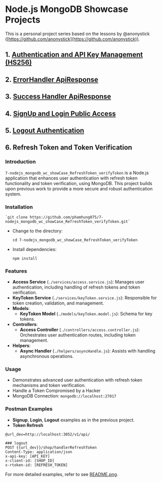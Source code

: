 # Node.js MongoDB Showcase Projects

This is a personal project series based on the lessons by @anonystick ([https://github.com/anonystick](https://github.com/anonystick)).
## 1. [Authentication and API Key Management (HS256)](https://github.com/phamhung075/2-nodejs_mongodb_wc_showCase_Dynamic_for_ApiKey_and_Permissions_HS256/tree/master)

## 2. [ErrorHandler ApiResponse](https://github.com/phamhung075/3-nodejs_mongodb_wc_showCase_ErrorHandler_API)

## 3. [Success Handler ApiResponse](https://github.com/phamhung075/4-nodejs_mongodb_wc_showCase_ApiResponseUseClass/tree/master?tab=readme-ov-file)

## 4. [SignUp and Login Public Access](https://github.com/phamhung075/5-nodejs_mongodb_wc_showCase_SignUpLogin)

## 5. [Logout Authentication](https://github.com/phamhung075/6-nodejs_mongodb_wc_showCase_LogoutAuthentication/tree/master)
## 6. Refresh Token and Token Verification

### Introduction

`7-nodejs_mongodb_wc_showCase_RefreshToken_verifyToken` is a Node.js application that enhances user authentication with refresh token functionality and token verification, using MongoDB. This project builds upon previous work to provide a more secure and robust authentication system.

### Installation
 
    `git clone https://github.com/phamhung075/7-nodejs_mongodb_wc_showCase_RefreshToken_verifyToken.git`
    
- Change to the directory:

    `cd 7-nodejs_mongodb_wc_showCase_RefreshToken_verifyToken`
    
- Install dependencies:
  
    `npm install`
    

### Features

- **Access Service** (`./services/access.service.js`): Manages user authentication, including handling of refresh tokens and token verification.
- **KeyToken Service** (`./services/keyToken.service.js`): Responsible for token creation, validation, and management.
- **Models**:
    - **KeyToken Model** (`./models/keyToken.model.js`): Schema for key tokens.
- **Controllers**:
    - **Access Controller** (`./controllers/access.controller.js`): Orchestrates user authentication routes, including token management.
- **Helpers**:
    - **Async Handler** (`./helpers/asyncHandle.js`): Assists with handling asynchronous operations.

### Usage

- Demonstrates advanced user authentication with refresh token mechanisms and token verification.
- Handle a Token Compromised by a Hacker
- MongoDB Connection: `mongodb://localhost:27017`

### Postman Examples

- **Signup**, **Login**, **Logout** examples as in the previous project.
- **Token Refresh** 

``` 
@url_dev=http://localhost:3052/v1/api/

### logout
POST {{url_dev}}/shop/handlerRefreshToken
Content-Type: application/json
x-api-key: [API_KEY]
x-client-id: [SHOP_ID]
x-rtoken-id: [REFRESH_TOKEN]
```
For more detailed examples, refer to see [README.png](./help07.png).
